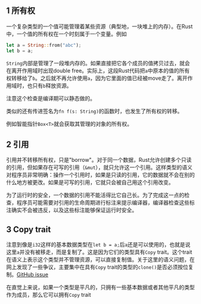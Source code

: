 ## 1 所有权

一个复杂类型的一个值可能管理着某些资源（典型地，一块堆上的内存）。在Rust中，一个值的所有权在一个时刻属于一个变量。例如

```rust
let a = String::from("abc");
let b = a;
```

`String`内部是管理了一段堆内存的。如果直接把它各个成员的值拷贝过去，就会在离开作用域时出现double free。实际上，这段Rust代码把`a`中原本的值的所有权转移给了`b`。之后就不再允许使用`a`，因为它里面的值已经被move走了。离开作用域时，也只有`b`释放资源。

注意这个检查是编译期可以静态做的。

类似的还有传进签名为`fn f(s: String)`的函数时，也发生了所有权的转移。

例如智能指针`Box<T>`就会获取其管理的对象的所有权。

## 2 引用

引用并不转移所有权，只是"borrow"。对于同一个数据，Rust允许创建多个只读的引用，但如果存在可写的引用（`&mut`），就只允许这一个引用。这样类型的语义对程序员非常明确：操作一个引用时，如果是只读的引用，它的数据就不会在别的什么地方被更改。如果是可写的引用，它就只会被自己用这个引用改变。

为了运行时的安全，一个数据的引用不能活得比它自己长。为了完成这一点的检查，程序员可能需要对引用的生命周期进行标注来提示编译器，编译器检查这些标注确实不会被违反，以及这些标注能够保证运行时安全。

## 3 Copy trait

注意到像是`i32`这样的基本数据类型在`let b = a;`后`a`还是可以使用的，也就是说这里`a`并没有被移走，而是复制了。这是因为它们的类型具有`Copy` trait。这个trait在语义上表示这个类型并不管理资源，可以直接复制值。关于这里的语义问题，在网上发现了一些争议，主要集中在具有`Copy` trait的类型的`clone()`是否必须按位复制。[GitHub issue](https://github.com/ZhangHanDong/tao-of-rust-codes/issues/75)

在直觉上来说，如果一个类型是平凡的，只拥有一些基本数据或者其他平凡的类型作为成员，那么它可以拥有`Copy` trait
